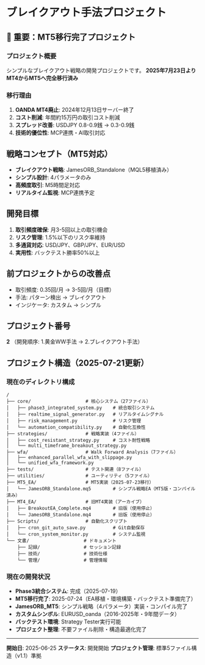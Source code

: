 # ブレイクアウト手法プロジェクト

## 🚨 重要：MT5移行完了プロジェクト

### プロジェクト概要
シンプルなブレイクアウト戦略の開発プロジェクトです。
**2025年7月23日よりMT4からMT5へ完全移行済み**

### 移行理由
1. **OANDA MT4廃止**: 2024年12月13日サーバー終了
2. **コスト削減**: 年間約15万円の取引コスト削減
3. **スプレッド改善**: USDJPY 0.8-0.9銭 → 0.3-0.9銭
4. **技術的優位性**: MCP連携・AI取引対応

## 戦略コンセプト（MT5対応）
- **ブレイクアウト戦略**: JamesORB_Standalone（MQL5移植済み）
- **シンプル設計**: 4パラメータのみ
- **高頻度取引**: M5時間足対応
- **リアルタイム監視**: MCP連携予定

## 開発目標
1. **取引頻度確保**: 月3-5回以上の取引機会
2. **リスク管理**: 1.5%以下のリスク率維持
3. **多通貨対応**: USD/JPY、GBP/JPY、EUR/USD
4. **実用性**: バックテスト勝率50%以上

## 前プロジェクトからの改善点
- 取引頻度: 0.35回/月 → 3-5回/月（目標）
- 手法: パターン検出 → ブレイクアウト
- インジケータ: カスタム → シンプル

## プロジェクト番号
**2** （開発順序: 1.黄金WW手法 → 2.ブレイクアウト手法）

## プロジェクト構造（2025-07-21更新）

### **現在のディレクトリ構成**
```
/
├── core/                    # 核心システム（27ファイル）
│   ├── phase3_integrated_system.py    # 統合取引システム
│   ├── realtime_signal_generator.py   # リアルタイムシグナル
│   ├── risk_management.py             # リスク管理
│   └── automation_compatibility.py    # 自動化互換性
├── strategies/              # 戦略実装（4ファイル）
│   ├── cost_resistant_strategy.py     # コスト耐性戦略
│   └── multi_timeframe_breakout_strategy.py
├── wfa/                     # Walk Forward Analysis（7ファイル）
│   ├── enhanced_parallel_wfa_with_slippage.py
│   └── unified_wfa_framework.py
├── tests/                   # テスト関連（8ファイル）
├── utilities/               # ユーティリティ（5ファイル）
├── MT5_EA/                  # MT5実装（2025-07-23移行）
│   └── JamesORB_Standalone.mq5        # シンプル戦略EA（MT5版・コンパイル済み）
├── MT4_EA/                  # 旧MT4実装（アーカイブ）
│   ├── BreakoutEA_Complete.mq4        # 旧版（使用停止）
│   └── JamesORB_Standalone.mq4        # 旧版（使用停止）
├── Scripts/                 # 自動化スクリプト
│   ├── cron_git_auto_save.py          # Git自動保存
│   └── cron_system_monitor.py         # システム監視
└── 文書/                    # ドキュメント
    ├── 記録/                # セッション記録
    ├── 技術/                # 技術仕様
    └── 管理/                # 管理情報
```

### **現在の開発状況**
- **Phase3統合システム**: 完成（2025-07-19）
- **MT5移行完了**: 2025-07-24（EA移植・環境構築・バックテスト準備完了）
- **JamesORB_MT5**: シンプル戦略（4パラメータ）実装・コンパイル完了
- **カスタムシンボル**: EURUSD_oanda（2016-2025年・9年間データ）
- **バックテスト環境**: Strategy Tester実行可能
- **プロジェクト整理**: 不要ファイル削除・構造最適化完了

---
**開始日**: 2025-06-25
**ステータス**: 開発開始
**プロジェクト管理**: 標準5ファイル構造（v1.1）準拠
